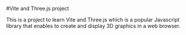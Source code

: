 #Vite and Three.js project

This is a project to learn Vite and Three.js which is a popular Javascript library that enables to create and display 3D graphics in a web browser.


